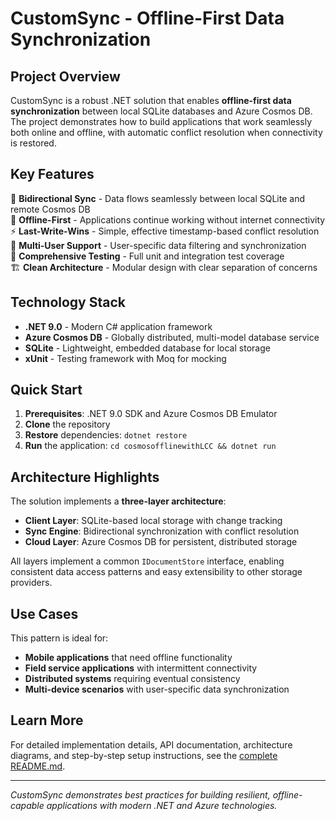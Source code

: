 # CustomSync - Offline-First Data Synchronization

## Project Overview

CustomSync is a robust .NET solution that enables **offline-first data synchronization** between local SQLite databases and Azure Cosmos DB. The project demonstrates how to build applications that work seamlessly both online and offline, with automatic conflict resolution when connectivity is restored.

## Key Features

🔄 **Bidirectional Sync** - Data flows seamlessly between local SQLite and remote Cosmos DB  
📱 **Offline-First** - Applications continue working without internet connectivity  
⚡ **Last-Write-Wins** - Simple, effective timestamp-based conflict resolution  
👥 **Multi-User Support** - User-specific data filtering and synchronization  
🧪 **Comprehensive Testing** - Full unit and integration test coverage  
🏗️ **Clean Architecture** - Modular design with clear separation of concerns  

## Technology Stack

- **.NET 9.0** - Modern C# application framework
- **Azure Cosmos DB** - Globally distributed, multi-model database service
- **SQLite** - Lightweight, embedded database for local storage
- **xUnit** - Testing framework with Moq for mocking

## Quick Start

1. **Prerequisites**: .NET 9.0 SDK and Azure Cosmos DB Emulator
2. **Clone** the repository
3. **Restore** dependencies: `dotnet restore`
4. **Run** the application: `cd cosmosofflinewithLCC && dotnet run`

## Architecture Highlights

The solution implements a **three-layer architecture**:

- **Client Layer**: SQLite-based local storage with change tracking
- **Sync Engine**: Bidirectional synchronization with conflict resolution
- **Cloud Layer**: Azure Cosmos DB for persistent, distributed storage

All layers implement a common `IDocumentStore` interface, enabling consistent data access patterns and easy extensibility to other storage providers.

## Use Cases

This pattern is ideal for:
- **Mobile applications** that need offline functionality
- **Field service applications** with intermittent connectivity
- **Distributed systems** requiring eventual consistency
- **Multi-device scenarios** with user-specific data synchronization

## Learn More

For detailed implementation details, API documentation, architecture diagrams, and step-by-step setup instructions, see the [complete README.md](README.md).

---

*CustomSync demonstrates best practices for building resilient, offline-capable applications with modern .NET and Azure technologies.*